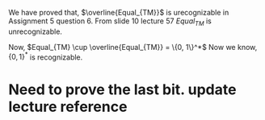We have proved that, $\overline{Equal_{TM}}$ is urecognizable in Assignment 5 question 6.
From slide 10 lecture 57 $Equal_{TM}$ is unrecognizable.

Now, $Equal_{TM} \cup \overline{Equal_{TM}} = \{0, 1\}^*$
Now we know, $\{0, 1\}^*$ is recognizable.

# Need to prove the last bit. update lecture reference